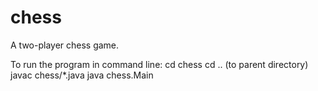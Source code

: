 # chess
A two-player chess game.

To run the program in command line:
cd chess
cd .. (to parent directory)
javac chess/*.java
java chess.Main
